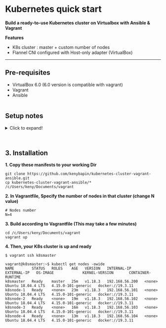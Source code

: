 # Kubernetes quick start
**Build a ready-to-use Kubernetes cluster on Virtualbox with Ansible & Vagrant**

**Features**  
- K8s cluster : master + custom number of nodes
- Flannel CNI configured with Host-only adapter (VirtualBox) 
___
## Pre-requisites
- VirtualBox 6.0 (6.0 version is compatible with vagrant)
- Vagrant
- Ansible
<br><br>

## Setup notes 
<details>
  <summary>Click to expand!</summary>
  
### Ansible 
**1. Installation**
```bash
sudo apt-get update && sudo apt-get upgrade && sudo apt-get autoremove
sudo apt-get install ansible
sudo apt-get install -y python-pip libssl-dev
```
**2. Check**
```bash
which ansible
ansible --version
```
- Create a new test playbook: ansible-test.yml
```yaml
---
- hosts: localhost
  tasks:
    - debug: msg="Ansible is working!"
```

- Run the playbook
```bash
ansible-playbook ansible-test.yml --connection=local
```
<sup>**Ansible might warn about no inventory file being present, but since you're using --connection=local, the localhost host should automatically work.**<sup><br><br>

### Vagrant
**1. Installation**

***Linux***
- Install vagrant debian package https://www.vagrantup.com/downloads
```bash
wget https://releases.hashicorp.com/vagrant/2.2.9/vagrant_2.2.9_x86_64.deb
sudo dpkg -i vagrant_2.2.9_x86_64.deb
sudo apt-get -y install libvirt-dev
```
***Windows***
- Install vagrant for windows https://www.vagrantup.com/downloads
- For WSL1 users, export or add these commands to your shell (~/.bashrc or ~/.zshrc)
```bash
export PATH="$PATH:/mnt/c/Program Files/Oracle/VirtualBox"
export VAGRANT_WSL_ENABLE_WINDOWS_ACCESS="1"
```
- Then, reboot your machine.

<sup>**Unfortunately, WSL2 is not compatible with Vagrant. You'll have to disable WSL2 + Hyper-V, then revert your WSL dist. to WSL1**<sup><br>


**2. Check** : In your HOME dir, create a new VirtualBox VM
```bash
vagrant --version
vagrant init alpine/alpine64
vagrant up
```

</details>

&nbsp;

## 3. Installation
**1. Copy these manifests to your working Dir**  
```
git clone https://github.com/kenybapin/kubernetes-cluster-vagrant-ansible.git
cp kubernetes-cluster-vagrant-ansible/* /c/Users/keny/Documents/vagrant
```
**2. In Vagrantfile, Specify the number of nodes in that cluster (change N value)**
```
# Nodes number
N=4
```
**3. Build according to Vagrantfile (This may take a few minutes)**
```
cd /c/Users/keny/Documents/vagrant
vagrant up
```
**4. Then, your K8s cluster is up and ready**
```
$ vagrant ssh k8smaster

vagrant@k8smaster:~$ kubectl get nodes -owide
NAME        STATUS   ROLES    AGE   VERSION   INTERNAL-IP      EXTERNAL-IP   OS-IMAGE             KERNEL-VERSION       CONTAINER-RUNTIME
k8smaster   Ready    master   25m   v1.18.3   192.168.56.200   <none>        Ubuntu 18.04.4 LTS   4.15.0-101-generic   docker://19.3.11
k8snode-1   Ready    <none>   23m   v1.18.3   192.168.56.101   <none>        Ubuntu 18.04.4 LTS   4.15.0-101-generic   docker://19.3.11
k8snode-2   Ready    <none>   19m   v1.18.3   192.168.56.102   <none>        Ubuntu 18.04.4 LTS   4.15.0-101-generic   docker://19.3.11
k8snode-3   Ready    <none>   16m   v1.18.3   192.168.56.103   <none>        Ubuntu 18.04.4 LTS   4.15.0-101-generic   docker://19.3.11
k8snode-4   Ready    <none>   13m   v1.18.3   192.168.56.104   <none>        Ubuntu 18.04.4 LTS   4.15.0-101-generic   docker://19.3.11
```
